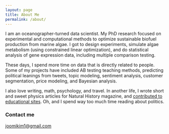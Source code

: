 ```yaml
---
layout: page
title: About Me
permalink: /about/
---
```


I am an oceanographer-turned data scientist. My PhD research focused on experimental and computational methods to optimize sustainable biofuel production from marine algae. I got to design experiments, simulate algae metabolism (using constrained linear optimization), and do statistical analysis of gene expression data, including multiple comparison testing. 

These days, I spend more time on data that is directly related to people. Some of my projects have included AB testing teaching methods, predicting political leanings from tweets, topic modeling, sentiment analysis, customer segmentation, price modeling, and Bayesian analysis. 


I also love writing, math, psychology, and travel. In another life, I wrote short and sweet physics articles for Natural History magazine, and [contributed to educational sites](https://ivyed.net/engaging-girls-in-stem/). Oh, and I spend way too much time reading about politics.


### Contact me
[joomikim1@gmail.com](mailto:joomikim1@gmail.com)
